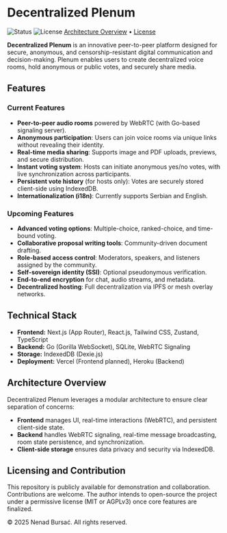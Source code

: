 # Decentralized Plenum

![Status](https://img.shields.io/badge/status-in_development-yellow) ![License](https://img.shields.io/badge/license-custom-lightgrey)
[Architecture Overview](./ARCHITECTURE.md) • [License](./LICENSE.md)

**Decentralized Plenum** is an innovative peer-to-peer platform designed for secure, anonymous, and censorship-resistant digital communication and decision-making. Plenum enables users to create decentralized voice rooms, hold anonymous or public votes, and securely share media.

## Features

### Current Features

- **Peer-to-peer audio rooms** powered by WebRTC (with Go-based signaling server).
- **Anonymous participation**: Users can join voice rooms via unique links without revealing their identity.
- **Real-time media sharing**: Supports image and PDF uploads, previews, and secure distribution.
- **Instant voting system**: Hosts can initiate anonymous yes/no votes, with live synchronization across participants.
- **Persistent vote history** (for hosts only): Votes are securely stored client-side using IndexedDB.
- **Internationalization (i18n)**: Currently supports Serbian and English.

### Upcoming Features

- **Advanced voting options**: Multiple-choice, ranked-choice, and time-bound voting.
- **Collaborative proposal writing tools**: Community-driven document drafting.
- **Role-based access control**: Moderators, speakers, and listeners assigned by the community.
- **Self-sovereign identity (SSI)**: Optional pseudonymous verification.
- **End-to-end encryption** for chat, audio streams, and metadata.
- **Decentralized hosting**: Full decentralization via IPFS or mesh overlay networks.

## Technical Stack

- **Frontend:** Next.js (App Router), React.js, Tailwind CSS, Zustand, TypeScript
- **Backend:** Go (Gorilla WebSocket), SQLite, WebRTC Signaling
- **Storage:** IndexedDB (Dexie.js)
- **Deployment:** Vercel (Frontend planned), Heroku (Backend)

## Architecture Overview

Decentralized Plenum leverages a modular architecture to ensure clear separation of concerns:

- **Frontend** manages UI, real-time interactions (WebRTC), and persistent client-side state.
- **Backend** handles WebRTC signaling, real-time message broadcasting, room state persistence, and synchronization.
- **Client-side storage** ensures data privacy and security via IndexedDB.

## Licensing and Contribution

This repository is publicly available for demonstration and collaboration. Contributions are welcome. The author intends to open-source the project under a permissive license (MIT or AGPLv3) once core features are finalized.

© 2025 Nenad Bursać. All rights reserved.

